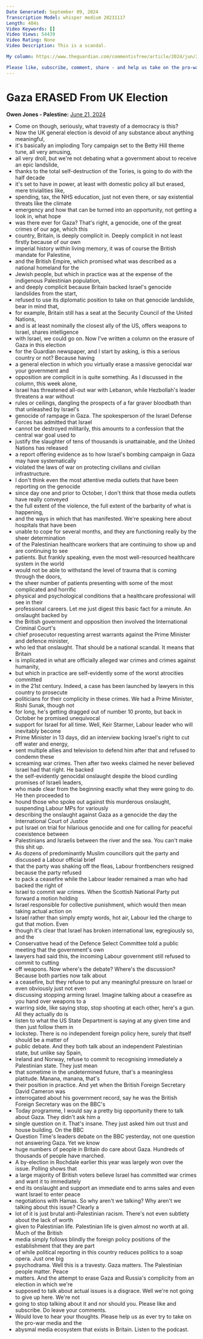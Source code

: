 ```yaml
---
Date Generated: September 09, 2024
Transcription Model: whisper medium 20231117
Length: 484s
Video Keywords: []
Video Views: 54439
Video Rating: None
Video Description: This is a scandal.

My column: https://www.theguardian.com/commentisfree/article/2024/jun/21/election-politicians-israel-gaza-war-britain-slaughter

Please like, subscribe, comment, share - and help us take on the pro-war media here: https://www.patreon.com/owenjones84
---
```


# Gaza ERASED From UK Election
**Owen Jones - Palestine:** [June 21, 2024](https://www.youtube.com/watch?v=rzg9lhicg1o)
*  Come on though, seriously, what travesty of a democracy is this?
*  Now the UK general election is devoid of any substance about anything meaningful,
*  it's basically an imploding Tory campaign set to the Betty Hill theme tune, all very amusing,
*  all very droll, but we're not debating what a government about to receive an epic landslide,
*  thanks to the total self-destruction of the Tories, is going to do with the half decade
*  it's set to have in power, at least with domestic policy all but erased, mere trivialities like,
*  spending, tax, the NHS education, just not even there, or say existential threats like the climate
*  emergency and how that can be turned into an opportunity, not getting a look in, what hope
*  was there ever for Gaza? That's right, a genocide, one of the great crimes of our age, which this
*  country, Britain, is deeply complicit in. Deeply complicit in not least firstly because of our own
*  imperial history within living memory, it was of course the British mandate for Palestine,
*  and the British Empire, which promised what was described as a national homeland for the
*  Jewish people, but which in practice was at the expense of the indigenous Palestinian population,
*  and deeply complicit because Britain backed Israel's genocide landslides from the start,
*  refused to use its diplomatic position to take on that genocide landslide, bear in mind that,
*  for example, Britain still has a seat at the Security Council of the United Nations,
*  and is at least nominally the closest ally of the US, offers weapons to Israel, shares intelligence
*  with Israel, we could go on. Now I've written a column on the erasure of Gaza in this election
*  for the Guardian newspaper, and I start by asking, is this a serious country or not? Because having
*  a general election in which you virtually erase a massive genocidal war your government and
*  opposition are complicit in is quite something. As I discussed in the column, this week alone,
*  Israel has threatened all-out war with Lebanon, while Hezbollah's leader threatens a war without
*  rules or ceilings, dangling the prospects of a far graver bloodbath than that unleashed by Israel's
*  genocide of rampage in Gaza. The spokesperson of the Israel Defense Forces has admitted that Israel
*  cannot be destroyed militarily, this amounts to a confession that the central war goal used to
*  justify the slaughter of tens of thousands is unattainable, and the United Nations has released
*  a report offering evidence as to how Israel's bombing campaign in Gaza may have systematically
*  violated the laws of war on protecting civilians and civilian infrastructure.
*  I don't think even the most attentive media outlets that have been reporting on the genocide
*  since day one and prior to October, I don't think that those media outlets have really conveyed
*  the full extent of the violence, the full extent of the barbarity of what is happening,
*  and the ways in which that has manifested. We're speaking here about hospitals that have been
*  unable to cope for several months, and they are functioning really by the sheer determination
*  of the Palestinian healthcare workers that are continuing to show up and are continuing to see
*  patients. But frankly speaking, even the most well-resourced healthcare system in the world
*  would not be able to withstand the level of trauma that is coming through the doors,
*  the sheer number of patients presenting with some of the most complicated and horrific
*  physical and psychological conditions that a healthcare professional will see in their
*  professional careers. Let me just digest this basic fact for a minute. An onslaught backed by
*  the British government and opposition then involved the International Criminal Court's
*  chief prosecutor requesting arrest warrants against the Prime Minister and defence minister,
*  who led that onslaught. That should be a national scandal. It means that Britain
*  is implicated in what are officially alleged war crimes and crimes against humanity,
*  but which in practice are self-evidently some of the worst atrocities committed
*  in the 21st century. Indeed, a case has been launched by lawyers in this country to prosecute
*  politicians for their complicity in these crimes. We had a Prime Minister, Rishi Sunak, though not
*  for long, he's getting dragged out of number 10 pronto, but back in October he promised unequivocal
*  support for Israel for all time. Well, Keir Starmer, Labour leader who will inevitably become
*  Prime Minister in 13 days, did an interview backing Israel's right to cut off water and energy,
*  sent multiple allies and television to defend him after that and refused to condemn these
*  screaming war crimes. Then after two weeks claimed he never believed Israel had that right. He backed
*  the self-evidently genocidal onslaught despite the blood curdling promises of Israeli leaders,
*  who made clear from the beginning exactly what they were going to do. He then proceeded to
*  hound those who spoke out against this murderous onslaught, suspending Labour MPs for variously
*  describing the onslaught against Gaza as a genocide the day the International Court of Justice
*  put Israel on trial for hilarious genocide and one for calling for peaceful coexistence between
*  Palestinians and Israelis between the river and the sea. You can't make this shit up.
*  As dozens of predominantly Muslim councillors quit the party and discussed a Labour official brief
*  that the party was shaking off the fleas, Labour frontbenchers resigned because the party refused
*  to pack a ceasefire while the Labour leader remained a man who had backed the right of
*  Israel to commit war crimes. When the Scottish National Party put forward a motion holding
*  Israel responsible for collective punishment, which would then mean taking actual action on
*  Israel rather than simply empty words, hot air, Labour led the charge to gut that motion. Even
*  though it's clear that Israel has broken international law, egregiously so, and the
*  Conservative head of the Defence Select Committee told a public meeting that the government's own
*  lawyers had said this, the incoming Labour government still refused to commit to cutting
*  off weapons. Now where's the debate? Where's the discussion? Because both parties now talk about
*  a ceasefire, but they refuse to put any meaningful pressure on Israel or even obviously just not even
*  discussing stopping arming Israel. Imagine talking about a ceasefire as you hand over weapons to a
*  warring side, like saying stop, stop shooting at each other, here's a gun. All they actually do is
*  listen to what the US State Department is saying at any given time and then just follow them in
*  lockstep. There is no independent foreign policy here, surely that itself should be a matter of
*  public debate. And they both talk about an independent Palestinian state, but unlike say Spain,
*  Ireland and Norway, refuse to commit to recognising immediately a Palestinian state. They just mean
*  that sometime in the undetermined future, that's a meaningless platitude. Manana, manana, that's
*  their position in practice. And yet when the British Foreign Secretary David Cameron was
*  interrogated about his government record, say he was the British Foreign Secretary was on the BBC's
*  Today programme, I would say a pretty big opportunity there to talk about Gaza. They didn't ask him a
*  single question on it. That's insane. They just asked him out trust and house building. On the BBC
*  Question Time's leaders debate on the BBC yesterday, not one question not answering Gaza. Yet we know
*  huge numbers of people in Britain do care about Gaza. Hundreds of thousands of people have marched.
*  A by-election in Rochdale earlier this year was largely won over the issue. Polling shows that
*  a large majority of British voters believe Israel has committed war crimes and want it to immediately
*  end its onslaught and support an immediate end to arms sales and even want Israel to enter peace
*  negotiations with Hamas. So why aren't we talking? Why aren't we talking about this issue? Clearly a
*  lot of it is just brutal anti-Palestinian racism. There's not even subtlety about the lack of worth
*  given to Palestinian life. Palestinian life is given almost no worth at all. Much of the British
*  media simply follows blindly the foreign policy positions of the establishment that they are part
*  of while political reporting in this country reduces politics to a soap opera. Just one big
*  psychodrama. Well this is a travesty. Gaza matters. The Palestinian people matter. Peace
*  matters. And the attempt to erase Gaza and Russia's complicity from an election in which we're
*  supposed to talk about actual issues is a disgrace. Well we're not going to give up here. We're not
*  going to stop talking about it and nor should you. Please like and subscribe. Do leave your comments.
*  Would love to hear your thoughts. Please help us as ever try to take on the pro-war media and the
*  abysmal media ecosystem that exists in Britain. Listen to the podcast.
